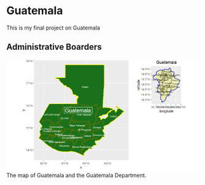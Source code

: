# Guatemala


This is my final project on Guatemala

## Administrative Boarders

![](Rplot.png)
The map of Guatemala and the Guatemala Department.
